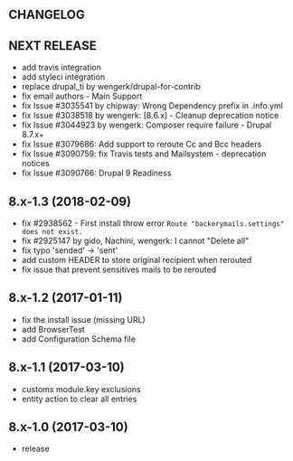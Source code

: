 CHANGELOG
---------

## NEXT RELEASE
 - add travis integration
 - add styleci integration
 - replace drupal_ti by wengerk/drupal-for-contrib
 - fix email authors - Main Support
 - fix Issue #3035541 by chipway: Wrong Dependency prefix in .info.yml
 - fix Issue #3038518 by wengerk: [8.6.x] - Cleanup deprecation notice
 - fix Issue #3044923 by wengerk: Composer require failure - Drupal 8.7.x+
 - fix Issue #3079686: Add support to reroute Cc and Bcc headers
 - fix Issue #3090759: fix Travis tests and Mailsystem - deprecation notices
 - fix Issue #3090766: Drupal 9 Readiness 

## 8.x-1.3 (2018-02-09)
 - fix #2938562 - First install throw error `Route "backerymails.settings" does not exist.`
 - fix #2925147 by gido, Nachini, wengerk: I cannot "Delete all"
 - fix typo 'sended' -> 'sent'
 - add custom HEADER to store original recipient when rerouted
 - fix issue that prevent sensitives mails to be rerouted

## 8.x-1.2 (2017-01-11)
 - fix the install issue (missing URL)
 - add BrowserTest
 - add Configuration Schema file

## 8.x-1.1 (2017-03-10)
 - customs module.key exclusions
 - entity action to clear all entries

## 8.x-1.0 (2017-03-10)
 - release
